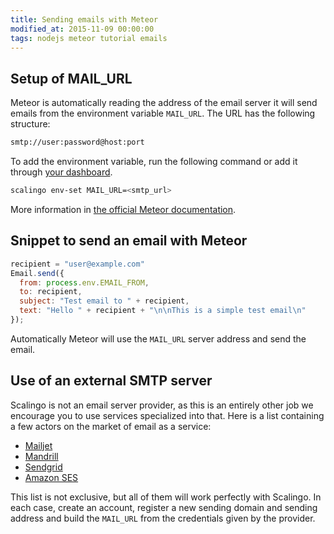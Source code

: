 ```yaml
---
title: Sending emails with Meteor
modified_at: 2015-11-09 00:00:00
tags: nodejs meteor tutorial emails
---
```


## Setup of MAIL\_URL

Meteor is automatically reading the address of the email server it will send
emails from the environment variable `MAIL_URL`. The URL has the following
structure:

```bash
smtp://user:password@host:port
```

To add the environment variable, run the following command or add it through
[your dashboard](https://my.scalingo.com).

```bash
scalingo env-set MAIL_URL=<smtp_url>
```

More information in [the official Meteor documentation](http://docs.meteor.com/#/full/email).

## Snippet to send an email with Meteor

```javascript
recipient = "user@example.com"
Email.send({
  from: process.env.EMAIL_FROM,
  to: recipient,
  subject: "Test email to " + recipient,
  text: "Hello " + recipient + "\n\nThis is a simple test email\n"
});
```

Automatically Meteor will use the `MAIL_URL` server address and send the email.

## Use of an external SMTP server

Scalingo is not an email server provider, as this is an entirely other job we
encourage you to use services specialized into that. Here is a list containing
a few actors on the market of email as a service:

* [Mailjet](https://mailjet.com/)
* [Mandrill](https://www.mandrill.com/)
* [Sendgrid](https://sendgrid.com/)
* [Amazon SES](https://aws.amazon.com/ses/)

This list is not exclusive, but all of them will work perfectly with Scalingo.
In each case, create an account, register a new sending domain and sending
address and build the `MAIL_URL` from the credentials given by the provider.
